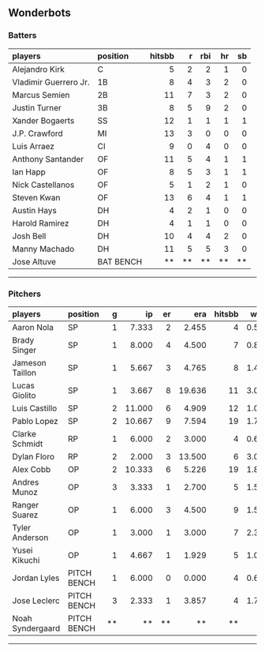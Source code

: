 ## Wonderbots

### Batters

 
|players               |position  | hitsbb|  r| rbi| hr| sb| 
|:---------------------|:---------|------:|--:|---:|--:|--:| 
|Alejandro Kirk        |C         |      5|  2|   2|  1|  0| 
|Vladimir Guerrero Jr. |1B        |      8|  4|   3|  2|  0| 
|Marcus Semien         |2B        |     11|  7|   3|  2|  0| 
|Justin Turner         |3B        |      8|  5|   9|  2|  0| 
|Xander Bogaerts       |SS        |     12|  1|   1|  1|  1| 
|J.P. Crawford         |MI        |     13|  3|   0|  0|  0| 
|Luis Arraez           |CI        |      9|  0|   4|  0|  0| 
|Anthony Santander     |OF        |     11|  5|   4|  1|  1| 
|Ian Happ              |OF        |      8|  5|   3|  1|  1| 
|Nick Castellanos      |OF        |      5|  1|   2|  1|  0| 
|Steven Kwan           |OF        |     13|  6|   4|  1|  1| 
|Austin Hays           |DH        |      4|  2|   1|  0|  0| 
|Harold Ramirez        |DH        |      4|  1|   1|  0|  0| 
|Josh Bell             |DH        |     10|  4|   4|  2|  0| 
|Manny Machado         |DH        |     11|  5|   5|  3|  0| 
|Jose Altuve           |BAT BENCH |     **| **|  **| **| **| 


* * *

### Pitchers

 
|players          |position    |  g|     ip| er|    era| hitsbb|  whip| so|  w| sv| 
|:----------------|:-----------|--:|------:|--:|------:|------:|-----:|--:|--:|--:| 
|Aaron Nola       |SP          |  1|  7.333|  2|  2.455|      4| 0.545|  6|  1|  0| 
|Brady Singer     |SP          |  1|  8.000|  4|  4.500|      7| 0.875|  4|  1|  0| 
|Jameson Taillon  |SP          |  1|  5.667|  3|  4.765|      8| 1.412|  4|  0|  0| 
|Lucas Giolito    |SP          |  1|  3.667|  8| 19.636|     11| 3.000|  5|  0|  0| 
|Luis Castillo    |SP          |  2| 11.000|  6|  4.909|     12| 1.091| 16|  0|  0| 
|Pablo Lopez      |SP          |  2| 10.667|  9|  7.594|     19| 1.781| 14|  0|  0| 
|Clarke Schmidt   |RP          |  1|  6.000|  2|  3.000|      4| 0.667|  8|  1|  0| 
|Dylan Floro      |RP          |  2|  2.000|  3| 13.500|      6| 3.000|  2|  0|  0| 
|Alex Cobb        |OP          |  2| 10.333|  6|  5.226|     19| 1.839|  5|  0|  0| 
|Andres Munoz     |OP          |  3|  3.333|  1|  2.700|      5| 1.500|  5|  0|  0| 
|Ranger Suarez    |OP          |  1|  6.000|  3|  4.500|      9| 1.500|  3|  0|  0| 
|Tyler Anderson   |OP          |  1|  3.000|  1|  3.000|      7| 2.333|  5|  0|  0| 
|Yusei Kikuchi    |OP          |  1|  4.667|  1|  1.929|      5| 1.071|  4|  0|  0| 
|Jordan Lyles     |PITCH BENCH |  1|  6.000|  0|  0.000|      4| 0.667|  4|  0|  0| 
|Jose Leclerc     |PITCH BENCH |  3|  2.333|  1|  3.857|      4| 1.714|  2|  0|  0| 
|Noah Syndergaard |PITCH BENCH | **|     **| **|     **|     **|    **| **| **| **| 


* * *


